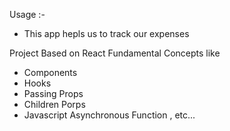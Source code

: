 Usage :-
- This app hepls us to track our expenses 



Project Based on React Fundamental Concepts like 
- Components
- Hooks
- Passing Props
- Children Porps
- Javascript Asynchronous Function , etc... 
